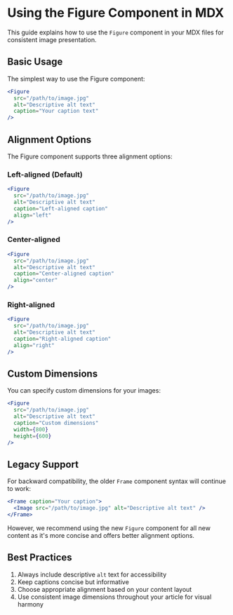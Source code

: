 # Using the Figure Component in MDX

This guide explains how to use the `Figure` component in your MDX files for consistent image presentation.

## Basic Usage

The simplest way to use the Figure component:

```jsx
<Figure
  src="/path/to/image.jpg"
  alt="Descriptive alt text"
  caption="Your caption text"
/>
```

## Alignment Options

The Figure component supports three alignment options:

### Left-aligned (Default)

```jsx
<Figure
  src="/path/to/image.jpg"
  alt="Descriptive alt text"
  caption="Left-aligned caption"
  align="left"
/>
```

### Center-aligned

```jsx
<Figure
  src="/path/to/image.jpg"
  alt="Descriptive alt text"
  caption="Center-aligned caption"
  align="center"
/>
```

### Right-aligned

```jsx
<Figure
  src="/path/to/image.jpg"
  alt="Descriptive alt text"
  caption="Right-aligned caption"
  align="right"
/>
```

## Custom Dimensions

You can specify custom dimensions for your images:

```jsx
<Figure
  src="/path/to/image.jpg"
  alt="Descriptive alt text"
  caption="Custom dimensions"
  width={800}
  height={600}
/>
```

## Legacy Support

For backward compatibility, the older `Frame` component syntax will continue to work:

```jsx
<Frame caption="Your caption">
  <Image src="/path/to/image.jpg" alt="Descriptive alt text" />
</Frame>
```

However, we recommend using the new `Figure` component for all new content as it's more concise and offers better alignment options.

## Best Practices

1. Always include descriptive `alt` text for accessibility
2. Keep captions concise but informative
3. Choose appropriate alignment based on your content layout
4. Use consistent image dimensions throughout your article for visual harmony
